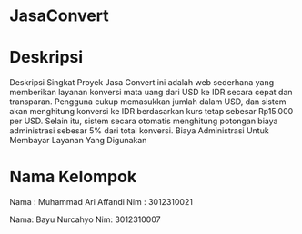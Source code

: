 # JasaConvert
# Deskripsi
Deskripsi Singkat Proyek Jasa Convert ini adalah web sederhana yang memberikan layanan konversi mata uang dari USD ke IDR secara cepat dan transparan. Pengguna cukup memasukkan jumlah dalam USD, dan sistem akan menghitung konversi ke IDR berdasarkan kurs tetap sebesar Rp15.000 per USD. Selain itu, sistem secara otomatis menghitung potongan biaya administrasi sebesar 5% dari total konversi. Biaya Administrasi Untuk Membayar Layanan Yang Digunakan
# Nama Kelompok
Nama : Muhammad Ari Affandi Nim : 3012310021

Nama: Bayu Nurcahyo Nim: 3012310007

